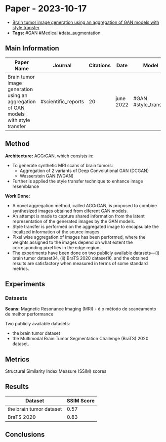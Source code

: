 # Paper - 2023-10-17

- [Brain tumor image generation using an aggregation of GAN models with style transfer](https://www.semanticscholar.org/paper/Brain-tumor-image-generation-using-an-aggregation-Mukherkjee-Saha/ce69e6b8b33414614285875d694532d6e4e96224)
- **Tags:** #GAN #Medical #data_augmentation 

## Main Information

| Paper Name                                                                          | Journal             | Citations | Date      | Model                | Metric | Dataset | Citations |
| ----------------------------------------------------------------------------------- | ------------------- | --------- | --------- | -------------------- | ------ | ------- | --------- |
| Brain tumor image generation using an aggregation of GAN models with style transfer | #scientific_reports | 20        | june 2022 | #GAN #style_transfer |        |         |           |


## Method


**Architecture:**
AGGrGAN, which consists in:

- To generate synthetic MRI scans of brain tumors:
	- Aggregation of 2 variants of Deep Convolutional GAN (DCGAN)
	- Wasserstein GAN (WGAN)
- Further is applied the style transfer technique to enhance image resemblance


**Work Done:**

- A novel aggregation method, called AGGrGAN, is proposed to combine synthesized images obtained from diferent GAN models. 
- An attempt is made to capture shared information from the latent representation of the generated images by the GAN models. 
- Style transfer is performed on the aggregated image to encapsulate the localized information of the source images. 
- Pixel wise aggregation of images has been performed, where the weights assigned to the images depend on what extent the corresponding pixel lies in the edge region. 
- The experiments have been done on two publicly available datasets—(i) brain tumor dataset34, (ii) BraTS 2020 dataset16, and the obtained results are satisfactory when measured in terms of some standard metrics.
## Experiments

### Datasets

**Scans:** Magnetic Resonance Imaging (MRI) - é o método de scaneamento de melhor performance

Two publicly available datasets:
- the brain tumor dataset 
- the Multimodal Brain Tumor Segmentation Challenge (BraTS) 2020 dataset.

## Metrics

Structural Similarity Index Measure (SSIM) scores

## Results

| Dataset                 | SSIM Score |
| ----------------------- | ---------- |
| the brain tumor dataset | 0.57       |
| BraTS 2020              | 0.83       | 

## Conclusions
